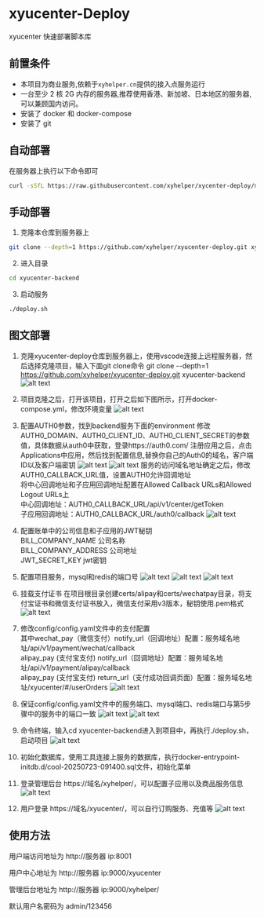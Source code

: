 # xyucenter-Deploy

xyucenter 快速部署脚本库




## 前置条件
- 本项目为商业服务,依赖于`xyhelper.cn`提供的接入点服务运行
- 一台至少 2 核 2G 内存的服务器,推荐使用香港、新加坡、日本地区的服务器,可以兼顾国内访问。
- 安装了 docker 和 docker-compose
- 安装了 git



## 自动部署

在服务器上执行以下命令即可

```bash
curl -sSfL https://raw.githubusercontent.com/xyhelper/xycenter-deploy/master/quick-install.sh | bash

```

## 手动部署

1. 克隆本仓库到服务器上

```bash
git clone --depth=1 https://github.com/xyhelper/xyucenter-deploy.git xyucenter-backend
```

2. 进入目录

```bash
cd xyucenter-backend
```

3. 启动服务

```bash
./deploy.sh
```

## 图文部署

1. 克隆xyucenter-deploy仓库到服务器上，使用vscode连接上远程服务器，然后选择克隆项目，输入下面git clone命令
   git clone --depth=1 https://github.com/xyhelper/xyucenter-deploy.git xyucenter-backend
   ![alt text](images/image-1.png)

2. 项目克隆之后，打开该项目，打开之后如下图所示，打开docker-compose.yml，修改环境变量
   ![alt text](images/image-2.png)

3. 配置AUTH0参数，找到backend服务下面的environment
   修改AUTH0_DOMAIN、AUTH0_CLIENT_ID、AUTH0_CLIENT_SECRET的参数值，具体数据从auth0中获取，登录https://auth0.com/
   注册应用之后，点击Applications中应用，然后找到配置信息,替换你自己的Auth0的域名，客户端ID以及客户端密钥
   ![alt text](images/image-3.png)
   ![alt text](images/image-4.png)
   服务的访问域名地址确定之后，修改AUTH0_CALLBACK_URL值，设置AUTH0允许回调地址  
   将中心回调地址和子应用回调地址配置在Allowed Callback URLs和Allowed Logout URLs上  
   中心回调地址：AUTH0_CALLBACK_URL/api/v1/center/getToken  
   子应用回调地址：AUTH0_CALLBACK_URL/auth0/callback
   ![alt text](images/image-5.png)

4. 配置账单中的公司信息和子应用的JWT秘钥  
   BILL_COMPANY_NAME      公司名称  
   BILL_COMPANY_ADDRESS   公司地址  
   JWT_SECRET_KEY         jwt密钥

5. 配置项目服务，mysql和redis的端口号
   ![alt text](images/image-6.png)
   ![alt text](images/image-7.png)
   ![alt text](images/image-8.png)

6. 挂载支付证书
   在项目根目录创建certs/alipay和certs/wechatpay目录，将支付宝证书和微信支付证书放入，微信支付采用v3版本，秘钥使用.pem格式
   ![alt text](images/image-9.png)

7. 修改config/config.yaml文件中的支付配置  
   其中wechat_pay（微信支付）notify_url（回调地址）配置：服务域名地址/api/v1/payment/wechat/callback  
      alipay_pay (支付宝支付) notify_url（回调地址）配置：服务域名地址/api/v1/payment/alipay/callback  
      alipay_pay (支付宝支付) return_url（支付成功回调页面）配置：服务域名地址/xyucenter/#/userOrders
   ![alt text](image.png)

8. 保证config/config.yaml文件中的服务端口、mysql端口、redis端口与第5步骤中的服务中的端口一致
   ![alt text](images/image-11.png)
   ![alt text](images/image-12.png)

9. 命令终端，输入cd xyucenter-backend进入到项目中，再执行./deploy.sh，启动项目
   ![alt text](images/image-13.png)

10. 初始化数据库，使用工具连接上服务的数据库，执行docker-entrypoint-initdb.d/cool-20250723-091400.sql文件，初始化菜单

11. 登录管理后台 https://域名/xyhelper/，可以配置子应用以及商品服务信息
   ![alt text](images/image-14.png)

12. 用户登录 https://域名/xyucenter/，可以自行订购服务、充值等
   ![alt text](images/image-15.png)

## 使用方法

用户端访问地址为 http://服务器 ip:8001

用户中心地址为 http://服务器 ip:9000/xyucenter

管理后台地址为 http://服务器 ip:9000/xyhelper/

默认用户名密码为 admin/123456


